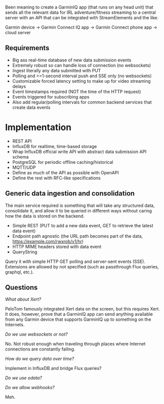 Been meaning to create a GarminIQ app (that runs on any head unit) that sends all the relevant data for IRL adventure/fitness streaming to a central server with an API that can be integrated with StreamElements and the like.

Garmin device -> Garmin Connect IQ app -> Garmin Connect phone app -> cloud server
## Requirements

- Big ass real-time database of new data submission events
- Extremely robust so can handle loss of connection (no websockets)
- Ingest literally any data submitted with PUT
- Polling and >=1-second interval push and SSE only (no websockets)
- Customizable forced latency setting to make up for video streaming delays
- Event timestamps required (NOT the time of the HTTP request)
- Events triggered for subscribing apps
- Also add regular/polling intervals for common backend services that create data events
# Implementation

- REST API
- InfluxDB for realtime, time-based storage
- Wrap InfluxDB official write API with abstract data submission API schema
- PostgreSQL for periodic offline caching/historical
- MQTT/UDP
- Define as much of the API as possible with OpenAPI
- Define the rest with RFC-like specifications
## Generic data ingestion and consolidation

The main service required is something that will take any structured data, consolidate it, and allow it to be queried in different ways without caring how the data is stored on the backend.

- Simple REST (PUT to add a new data event, GET to retrieve the latest data event)
- Endpoint path agnostic (the URL path becomes part of the data, https://example.com/rwxrob/v1/hr)
- HTTP MIME headers stored with data event
- QueryString

Query it with simple HTTP GET polling and server-sent events (SSE). Extensions are allowed by not specified (such as passthrough Flux queries, graphql, etc.).

## Questions

*What about Xert?*

PeloTom famously integrated Xert data on the screen, but this requires Xert. It does, however, prove that a GarminIQ app can send anything available from any Garmin device that supports GarminIQ up to something on the Internets.

*Do we use websockets or not?*

No. Not robust enough when traveling through places where Internet connections are constantly failing.

*How do we query data over time?*

Implement in InfluxDB and bridge Flux queries?

*Do we use odata?*

*Do we allow webhooks?*

Meh.



